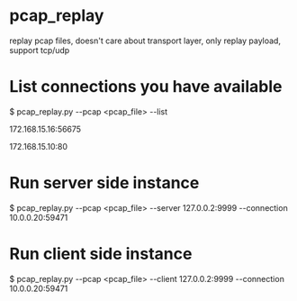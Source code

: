 # pcap_replay
replay pcap files, doesn't care about transport layer, only replay payload, support tcp/udp

# List connections you have available
$ pcap_replay.py --pcap <pcap_file> --list

172.168.15.16:56675

172.168.15.10:80


# Run server side instance
$ pcap_replay.py --pcap <pcap_file> --server 127.0.0.2:9999 --connection 10.0.0.20:59471

# Run client side instance
$ pcap_replay.py --pcap <pcap_file> --client 127.0.0.2:9999 --connection 10.0.0.20:59471

